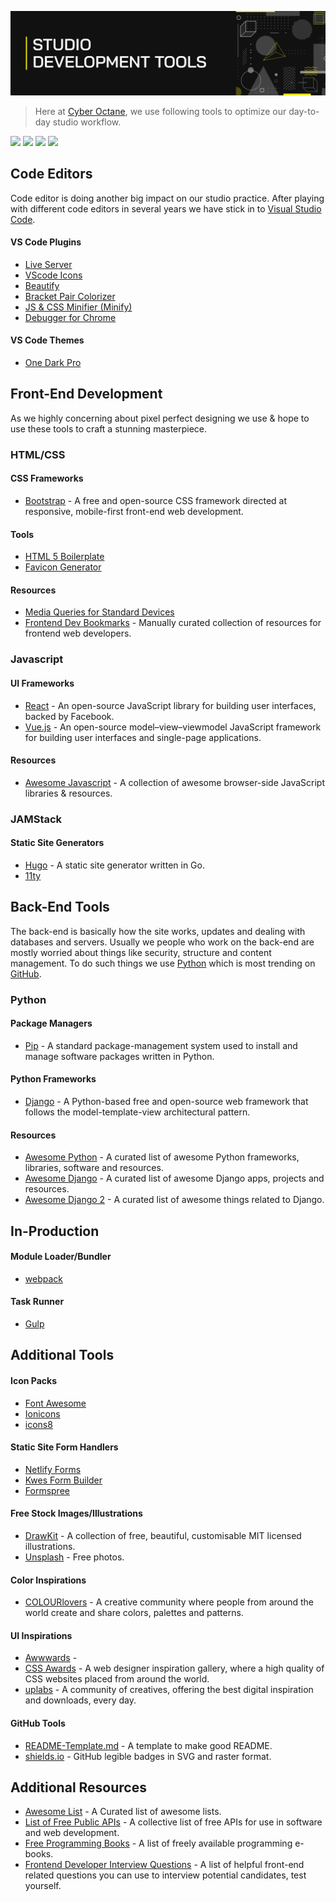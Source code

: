 ![Studio Dev Tools](img/github-header-strip.png)

> Here at [Cyber Octane](http://www.cyberoctane.com/), we use following tools to optimize our day-to-day studio workflow.

[![](https://img.shields.io/badge/%E2%9D%A4-Django%20Cheat%20Sheet-0a0a0a.svg?style=flat&colorA=0a0a0a)](https://github.com/CyberOctane/studio-dev-tools/blob/master/src/django_cheat_sheet.md)
[![](https://img.shields.io/badge/%E2%9D%A4-WordPress%20Cheat%20Sheet-0a0a0a.svg?style=flat&colorA=0a0a0a)](https://github.com/CyberOctane/studio-dev-tools/blob/master/src/wordpress_cheat_sheet.md)
[![](https://img.shields.io/badge/-Fontend%20Road%20Map%202020-0a0a0a.svg?style=flat&colorA=0a0a0a)](https://roadmap.sh/frontend)
[![](https://img.shields.io/badge/-Backend%20Road%20Map%202020-0a0a0a.svg?style=flat&colorA=0a0a0a)](https://roadmap.sh/backend)

## Code Editors
Code editor is doing another big impact on our studio practice. After playing with different code editors in several years we have stick in to [Visual Studio Code](https://code.visualstudio.com/).

#### VS Code Plugins
- [Live Server](https://marketplace.visualstudio.com/items?itemName=ritwickdey.LiveServer)
- [VScode Icons](https://marketplace.visualstudio.com/items?itemName=robertohuertasm.vscode-icons)
- [Beautify](https://marketplace.visualstudio.com/items?itemName=HookyQR.beautify)
- [Bracket Pair Colorizer](https://marketplace.visualstudio.com/items?itemName=CoenraadS.bracket-pair-colorizer)
- [JS & CSS Minifier (Minify)](https://marketplace.visualstudio.com/items?itemName=olback.es6-css-minify)
- [Debugger for Chrome](https://marketplace.visualstudio.com/items?itemName=msjsdiag.debugger-for-chrome)

#### VS Code Themes
- [One Dark Pro](https://marketplace.visualstudio.com/items?itemName=zhuangtongfa.Material-theme)

## Front-End Development
As we highly concerning about pixel perfect designing we use & hope to use these tools to craft a stunning masterpiece.

### HTML/CSS

#### CSS Frameworks
- [Bootstrap](https://getbootstrap.com/) - A free and open-source CSS framework directed at responsive, mobile-first front-end web development.

#### Tools
- [HTML 5 Boilerplate](https://github.com/h5bp/html5-boilerplate)
- [Favicon Generator](https://realfavicongenerator.net/)

#### Resources
- [Media Queries for Standard Devices](src/media_queries_for_standard_devices.md)
- [Frontend Dev Bookmarks](https://github.com/dypsilon/frontend-dev-bookmarks) - Manually curated collection of resources for frontend web developers.

### Javascript

#### UI Frameworks
- [React](https://reactjs.org/) - An open-source JavaScript library for building user interfaces, backed by Facebook.
- [Vue.js](https://vuejs.org/) - An open-source model–view–viewmodel JavaScript framework for building user interfaces and single-page applications.

#### Resources
- [Awesome Javascript](https://github.com/sorrycc/awesome-javascript) - A collection of awesome browser-side JavaScript libraries & resources.

### JAMStack

#### Static Site Generators

- [Hugo](https://gohugo.io/) - A static site generator written in Go.
- [11ty](https://www.11ty.dev/)

## Back-End Tools
The back-end is basically how the site works, updates and dealing with databases and servers. Usually we people who work on the back-end are mostly worried about things like security, structure and content management. To do such things we use [Python](https://www.python.org/) which is most trending on [GitHub](https://github.com/).

### Python

#### Package Managers
- [Pip](https://pypi.org/project/pip/) - A standard package-management system used to install and manage software packages written in Python.

#### Python Frameworks
- [Django](https://www.djangoproject.com/) - A Python-based free and open-source web framework that follows the model-template-view architectural pattern.

#### Resources
- [Awesome Python](https://github.com/vinta/awesome-python) - A curated list of awesome Python frameworks, libraries, software and resources.
- [Awesome Django](https://github.com/shahraizali/awesome-django) - A curated list of awesome Django apps, projects and resources.
- [Awesome Django 2](https://github.com/wsvincent/awesome-django) - A curated list of awesome things related to Django.

## In-Production

#### Module Loader/Bundler
- [webpack](https://webpack.js.org/)

#### Task Runner
- [Gulp](https://gulpjs.com/)

## Additional Tools

#### Icon Packs
- [Font Awesome](https://fontawesome.com/)
- [Ionicons](https://ionicons.com/)
- [icons8](https://formspree.io/)

#### Static Site Form Handlers

- [Netlify Forms](https://docs.netlify.com/forms/setup/#html-forms)
- [Kwes Form Builder](https://kwes.io/)
- [Formspree ](https://icons8.com/)

#### Free Stock Images/Illustrations
- [DrawKit](https://www.drawkit.io/) - A collection of free, beautiful, customisable MIT licensed illustrations.
- [Unsplash](https://unsplash.com/er) - Free photos.

#### Color Inspirations
- [COLOURlovers](https://www.colourlovers.com/) - A creative community where people from around the world create and share colors, palettes and patterns.

#### UI Inspirations
- [Awwwards](https://www.awwwards.com/) - 
- [CSS Awards](https://www.cssawards.net/) - A web designer inspiration gallery, where a high quality of CSS websites placed from around the world.
- [uplabs](https://www.uplabs.com/) - A community of creatives, offering the best digital inspiration and downloads, every day.

#### GitHub Tools

- [README-Template.md](https://gist.github.com/PurpleBooth/109311bb0361f32d87a2) - A template to make good README.
- [shields.io](https://github.com/badges/shields/) - GitHub legible badges in SVG and raster format.

## Additional Resources

- [Awesome List](https://github.com/sindresorhus/awesome) - A Curated list of awesome lists.
- [List of Free Public APIs](https://github.com/toddmotto/public-apis) - A collective list of free APIs for use in software and web development.
- [Free Programming Books](https://github.com/EbookFoundation/free-programming-books) - A list of freely available programming e-books.
- [Frontend Developer Interview Questions](https://github.com/h5bp/Front-end-Developer-Interview-Questions) - A list of helpful front-end related questions you can use to interview potential candidates, test yourself.